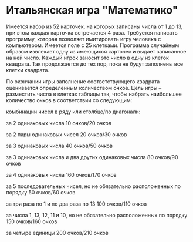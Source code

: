 # Итальянская игра "Математико"
Имеется набор из 52 карточек, на которых записаны числа от 1 до 13, при этом каждая карточка встречается 4 раза. Требуется написать программу, которая позволяет имитировать игру человека с компьютером. Имеется поле с 25 клетками. Программа случайным образом извлекает одну из имеющихся карточек и выдает записанное на ней число. Каждый игрок заносит это число в одну из клеток квадрата. Так продолжается до тех пор, пока не будут заполнены все клетки квадрата.

По окончании игры заполнение соответствующего квадрата оценивается определенным количеством очков. Цель игры – разместить числа в клетках таблицы так, чтобы набрать наибольшее количество очков в соответствии со следующим:

комбинации чисел	в ряду или столбце/по диагонали:

за 2 одинаковых числа	10 очков/20 очков

за 2 пары одинаковых чисел	20 очков/30 очков

за 3 одинаковых числа	40 очков/50 очков

за 3 одинаковых числа и два других одинаковых числа	80 очков/90 очков

за 4 одинаковых числа	160 очков/170 очков

за 5 последовательных чисел, но не обязательно расположенных по порядку	50 очков/60 очков

за три раза по 1 и по два раза по 13	100 очков/110 очков

за числа 1, 13, 12, 11 и 10, но не обязательно расположенных по порядку	150 очков/160 очков

за четыре единицы	200 очков/210 очков
